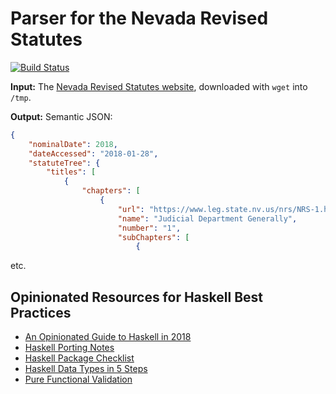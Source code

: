 Parser for the Nevada Revised Statutes 
======================================

[![Build Status](https://travis-ci.org/public-law/nevada-revised-statutes-parser.svg?branch=master)](https://travis-ci.org/public-law/nevada-revised-statutes-parser)

**Input:** The [Nevada Revised Statutes website](https://www.leg.state.nv.us/NRS/), downloaded with `wget` into `/tmp`.

**Output:** Semantic JSON:

```json
{
    "nominalDate": 2018,
    "dateAccessed": "2018-01-28",
    "statuteTree": {
        "titles": [
            {
                "chapters": [
                    {
                        "url": "https://www.leg.state.nv.us/nrs/NRS-1.html",
                        "name": "Judicial Department Generally",
                        "number": "1",
                        "subChapters": [
                            {
```

etc.

Opinionated Resources for Haskell Best Practices
------------------------------------------------

* [An Opinionated Guide to Haskell in 2018](https://lexi-lambda.github.io/blog/2018/02/10/an-opinionated-guide-to-haskell-in-2018/)
* [Haskell Porting Notes](https://github.com/srid/slownews/blob/master/notes/haskell-port.md)
* [Haskell Package Checklist](http://taylor.fausak.me/haskell-package-checklist/)
* [Haskell Data Types in 5 Steps](https://mmhaskell.com/blog/2017/12/24/haskell-data-types-in-5-steps)
* [Pure Functional Validation](https://medium.com/blacklane-engineering/pure-functional-validation-64a7885d22ac)
